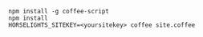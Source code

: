     npm install -g coffee-script
    npm install
    HORSELIGHTS_SITEKEY=<yoursitekey> coffee site.coffee
